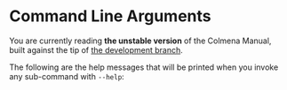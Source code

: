 # Command Line Arguments

<!-- UNSTABLE_BEGIN -->
You are currently reading **the unstable version** of the Colmena Manual, built against the tip of [the development branch](https://github.com/zhaofengli/colmena).
<!-- UNSTABLE_END -->

The following are the help messages that will be printed when you invoke any sub-command with `--help`:

<!--
    The following is injected by the build system

    Looking to improve the help messages? They are located in:

    - src/cli.rs
    - src/command/<subcommand>.rs
-->

